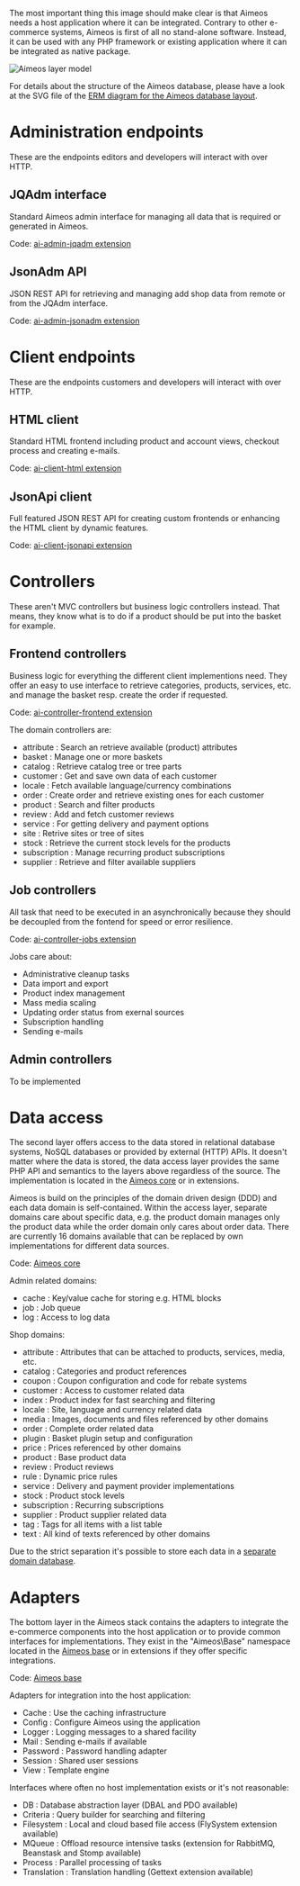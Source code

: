 The most important thing this image should make clear is that Aimeos needs a host application where it can be integrated. Contrary to other e-commerce systems, Aimeos is first of all no stand-alone software. Instead, it can be used with any PHP framework or existing application where it can be integrated as native package.

![Aimeos layer model](Aimeos-stack.png)

For details about the structure of the Aimeos database, please have a look at the SVG file of the [ERM diagram for the Aimeos database layout](https://aimeos.org/fileadmin/download/Aimeos-database.svgz).


# Administration endpoints

These are the endpoints editors and developers will interact with over HTTP.

## JQAdm interface

Standard Aimeos admin interface for managing all data that is required or generated in Aimeos.

Code: [ai-admin-jqadm extension](https://github.com/aimeos/ai-admin-jqadm)

## JsonAdm API

JSON REST API for retrieving and managing add shop data from remote or from the JQAdm interface.

Code: [ai-admin-jsonadm extension](https://github.com/aimeos/ai-admin-jsonadm)


# Client endpoints

These are the endpoints customers and developers will interact with over HTTP.

## HTML client

Standard HTML frontend including product and account views, checkout process and creating e-mails.

Code: [ai-client-html extension](https://github.com/aimeos/ai-client-html)

## JsonApi client

Full featured JSON REST API for creating custom frontends or enhancing the HTML client by dynamic features.

Code: [ai-client-jsonapi extension](https://github.com/aimeos/ai-client-jsonapi)


# Controllers

These aren't MVC controllers but business logic controllers instead. That means, they know what is to do if a product should be put into the basket for example.

## Frontend controllers

Business logic for everything the different client implementions need. They offer an easy to use interface to retrieve categories, products, services, etc. and manage the basket resp. create the order if  requested.

Code: [ai-controller-frontend extension](https://github.com/aimeos/ai-controller-frontend)

The domain controllers are:

* attribute : Search an retrieve available (product) attributes
* basket : Manage one or more baskets
* catalog : Retrieve catalog tree or tree parts
* customer : Get and save own data of each customer
* locale : Fetch available language/currency combinations
* order : Create order and retrieve existing ones for each customer
* product : Search and filter products
* review : Add and fetch customer reviews
* service : For getting delivery and payment options
* site : Retrive sites or tree of sites
* stock : Retrieve the current stock levels for the products
* subscription : Manage recurring product subscriptions
* supplier : Retrieve and filter available suppliers

## Job controllers

All task that need to be executed in an asynchronically because they should be decoupled from the fontend for speed or error resilience.

Code: [ai-controller-jobs extension](https://github.com/aimeos/ai-controller-jobs)

Jobs care about:

* Administrative cleanup tasks
* Data import and export
* Product index management
* Mass media scaling
* Updating order status from exernal sources
* Subscription handling
* Sending e-mails

## Admin controllers

To be implemented


# Data access

The second layer offers access to the data stored in relational database systems, NoSQL databases or provided by external (HTTP) APIs. It doesn't matter where the data is stored, the data access layer provides the same PHP API and semantics to the layers above regardless of the source. The implementation is located in the [Aimeos core](https://github.com/aimeos/aimeos-core/tree/master/src/MShop) or in extensions.

Aimeos is build on the principles of the domain driven design (DDD) and each data domain is self-contained. Within the access layer, separate domains care about specific data, e.g. the product domain manages only the product data while the order domain only cares about order data. There are currently 16 domains available that can be replaced by own implementations for different data sources.

Code: [Aimeos core](https://github.com/aimeos/aimeos-core/tree/master/src)

Admin related domains:

* cache : Key/value cache for storing e.g. HTML blocks
* job : Job queue
* log : Access to log data

Shop domains:

* attribute : Attributes that can be attached to products, services, media, etc.
* catalog : Categories and product references
* coupon : Coupon configuration and code for rebate systems
* customer : Access to customer related data
* index : Product index for fast searching and filtering
* locale : Site, language and currency related data
* media : Images, documents and files referenced by other domains
* order : Complete order related data
* plugin : Basket plugin setup and configuration
* price : Prices referenced by other domains
* product : Base product data
* review : Product reviews
* rule : Dynamic price rules
* service : Delivery and payment provider implementations
* stock : Product stock levels
* subscription : Recurring subscriptions
* supplier : Product supplier related data
* tag : Tags for all items with a list table
* text : All kind of texts referenced by other domains

Due to the strict separation it's possible to store each data in a [separate domain database](../infrastructure/databases.md#multiple-databases).

# Adapters

The bottom layer in the Aimeos stack contains the adapters to integrate the e-commerce components into the host application or to provide common interfaces for implementations. They exist in the "Aimeos\Base" namespace located in the [Aimeos base](https://github.com/aimeos/aimeos-base/tree/master/src) or in extensions if they offer specific integrations.

Code: [Aimeos base](https://github.com/aimeos/aimeos-base/tree/master/src)

Adapters for integration into the host application:

* Cache : Use the caching infrastructure
* Config : Configure Aimeos using the application
* Logger : Logging messages to a shared facility
* Mail : Sending e-mails if available
* Password : Password handling adapter
* Session : Shared user sessions
* View : Template engine

Interfaces where often no host implementation exists or it's not reasonable:

* DB : Database abstraction layer (DBAL and PDO available)
* Criteria : Query builder for searching and filtering
* Filesystem : Local and cloud based file access (FlySystem extension available)
* MQueue : Offload resource intensive tasks (extension for RabbitMQ, Beanstask and Stomp available)
* Process : Parallel processing of tasks
* Translation : Translation handling (Gettext extension available)
